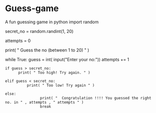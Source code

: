 # Guess-game
A fun guessing game in python
import random

secret_no = random.randint(1, 20)

attempts = 0

print( " Guess the no (between 1 to 20) " )

while True:
    guess = int( input("Enter your no:"))
    attempts += 1 
        	 	
    if guess > secret_no:
          print( " Too high! Try again. " )
        	 		
    elif guess < secret_no:
        	  print( " Too low! Try again " )
        	 		
    else:
        	 		print( "  Congratulation !!!! You guessed the right no. in " , attempts , " attempts " )
        	 		break
	